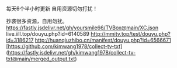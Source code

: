 每天6个半小时更新
自用资源切勿打扰！



抄袭很多资源，自用勿扰。
https://fastly.jsdelivr.net/gh/yoursmile66/TVBox@main/XC.json
live.iill.top/douyu.php?id=6140589
http://mmitv.top/test/douyu.php?id=3186217
http://huanqiuzhibo.cn/manifest/douyu.php?id=6566671
[https://github.com/kimwang1978/collect-tv-txt]
(https://fastly.jsdelivr.net/gh/kimwang1978/collect-tv-txt@main/merged_output.txt)
